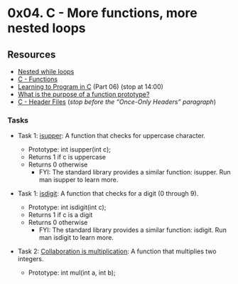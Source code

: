 # 0x04. C - More functions, more nested loops

## Resources
+ [Nested while loops](https://www.youtube.com/watch?v=Z3iGeQ1gIss)
+ [C - Functions](http://www.tutorialspoint.com/cprogramming/c_functions.htm)
+ [Learning to Program in C](https://www.youtube.com/watch?v=qMlnFwYdqIw) (Part 06) (stop at 14:00)
+ [What is the purpose of a function prototype?](https://www.geeksforgeeks.org/what-is-the-purpose-of-a-function-prototype/)
+ [C - Header Files](https://www.tutorialspoint.com/cprogramming/c_header_files.htm) (*stop before the “Once-Only Headers” paragraph*)

### Tasks
+ Task 1: [isupper](https://github.com/Hiluhree/alx-low_level_programming/blob/master/0x04-more_functions_nested_loops/0-isupper.c): A function that checks for uppercase character.</br>

	+ Prototype: int isupper(int c);
	+ Returns 1 if c is uppercase
	+ Returns 0 otherwise
		- FYI: The standard library provides a similar function: isupper. Run man isupper to learn more.
+ Task 1: [isdigit](https://github.com/Hiluhree/alx-low_level_programming/blob/master/0x04-more_functions_nested_loops/1-isdigit.c): A function that checks for a digit (0 through 9).</br>

	+ Prototype: int isdigit(int c);
	+ Returns 1 if c is a digit
	+ Returns 0 otherwise
		- FYI: The standard library provides a similar function: isdigit. Run man isdigit to learn more.
+ Task 2: [Collaboration is multiplication](): A function that multiplies two integers.

	+ Prototype: int mul(int a, int b);
